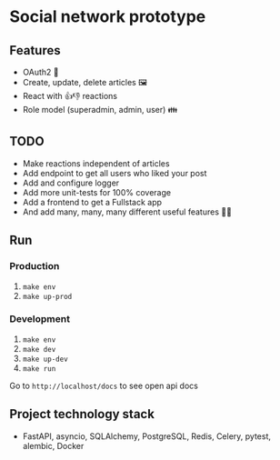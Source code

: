 # Social network prototype

## Features

* OAuth2 🔐
* Create, update, delete articles 🖼️
* React with 👍👎 reactions
* Role model (superadmin, admin, user) 👪

## TODO

* Make reactions independent of articles
* Add endpoint to get all users who liked your post
* Add and configure logger
* Add more unit-tests for 100% coverage
* Add a frontend to get a Fullstack app
* And add many, many, many different useful features 👨‍💻

## Run
### Production

1. `make env`
2. `make up-prod`

### Development

1. `make env`
2. `make dev`
3. `make up-dev`
4. `make run`

Go to `http://localhost/docs` to see open api docs

## Project technology stack

* FastAPI, asyncio, SQLAlchemy, PostgreSQL, Redis, Celery, pytest, alembic, Docker
